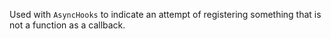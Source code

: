 
Used with `AsyncHooks` to indicate an attempt of registering something that is
not a function as a callback.

<a id="ERR_ASYNC_TYPE"></a>
